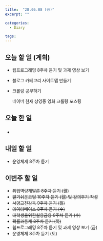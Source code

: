 ```yaml
---
title:  "20.05.08 (금)"
excerpt: ""

categories:
  - Diary

tags:
---
```


## 오늘 할 일 (계획)

- 웹프로그래밍 8주차 듣기 및 과제 영상 보기

- 블로그 카테고리 사이트맵 만들기

- 크롤링 공부하기

  네이버 현재 상영중 영화 크롤링 포스팅


## 오늘 한 일

- ##### 


## 내일 할 일

- 운영체제 8주차 듣기



## 이번주 할 일

- ~~취업역량개발론 8주차 듣기 (월)~~
- ~~알기쉬운코딩 10주차 듣기 (월) 및 강의후기 작성~~
- ~~서양고전강독 9주차 듣기 (월)~~
- ~~데이터베이스 8주차 듣기 (수)~~
- ~~대학생을위한실용금융 9주차 듣기 (수)~~
- ~~확률과통계 8주차 듣기 (목)~~
- 웹프로그래밍 8주차 듣기 및 과제 영상 보기 (금)
- 운영체제 8주차 듣기 (토)